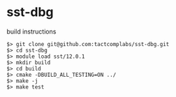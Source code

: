 # sst-dbg

build instructions
```
$> git clone git@github.com:tactcomplabs/sst-dbg.git
$> cd sst-dbg
$> module load sst/12.0.1
$> mkdir build
$> cd build
$> cmake -DBUILD_ALL_TESTING=ON ../
$> make -j
$> make test
```
